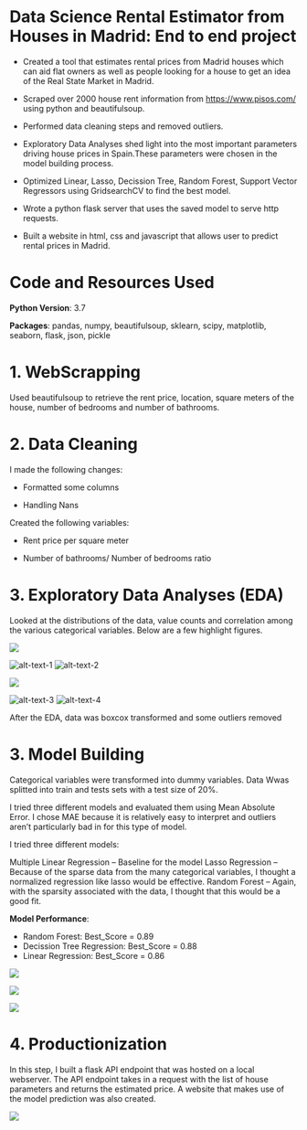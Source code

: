 # Data Science Rental Estimator from Houses in Madrid: End to end project

* Created a tool that estimates rental prices from Madrid houses which can aid flat owners as well as people looking for a house to get an idea of the Real State Market in Madrid.

* Scraped over 2000 house rent information from https://www.pisos.com/ using python and beautifulsoup.

* Performed data cleaning steps and removed outliers.

* Exploratory Data Analyses shed light into the most important parameters driving house prices in Spain.These parameters were chosen in the model building process.

* Optimized Linear, Lasso, Decission Tree, Random Forest, Support Vector Regressors using GridsearchCV to find the best model.

* Wrote a python flask server that uses the saved model to serve http requests.

* Built a website in html, css and javascript that allows user to predict rental prices in Madrid.

# Code and Resources Used

**Python Version**: 3.7

**Packages**: pandas, numpy, beautifulsoup, sklearn, scipy, matplotlib, seaborn, flask, json, pickle

# 1. WebScrapping

Used beautifulsoup to retrieve the rent price, location, square meters of the house, number of bedrooms and number of bathrooms.

# 2. Data Cleaning

 I made the following changes:
 
  * Formatted some columns

  * Handling Nans
  
Created the following variables:

  * Rent price per square meter
  
  * Number of bathrooms/ Number of bedrooms ratio
  

# 3. Exploratory Data Analyses (EDA)

Looked at the distributions of the data, value counts and correlation among the various categorical variables. Below are a few highlight figures.

![](pictures/boxplots.png)

![alt-text-1](pictures/hist_no_transformation.png)  ![alt-text-2](pictures/hist_boxcox.png)

![](pictures/area_rent_price.png)

![alt-text-3](pictures/corr.png)     ![alt-text-4](pictures/scatter_matrix.png) 

After the EDA, data was boxcox transformed and some outliers removed

# 3. Model Building
Categorical variables  were transformed into dummy variables. Data Wwas splitted into train and tests sets with a test size of 20%.

I tried three different models and evaluated them using Mean Absolute Error. I chose MAE because it is relatively easy to interpret and outliers aren’t particularly bad in for this type of model.

I tried three different models:

Multiple Linear Regression – Baseline for the model
Lasso Regression – Because of the sparse data from the many categorical variables, I thought a normalized regression like lasso would be effective.
Random Forest – Again, with the sparsity associated with the data, I thought that this would be a good fit.

**Model Performance**: 
* Random Forest: Best_Score = 0.89
* Decission Tree Regression: Best_Score = 0.88
* Linear Regression: Best_Score = 0.86

![](Images/Random%20Forest%20Data.png)

![](Images/Decision%20Tree%20Data.png)
  
![](Images/Linear%20Regression%20Data.png)


# 4. Productionization

In this step, I built a flask API endpoint that was hosted on a local webserver. The API endpoint takes in a request with the list of house parameters and returns the estimated price. A website that makes use of the model prediction was also created.

![](Images/Prediction_Tool_Screenshot.png)
